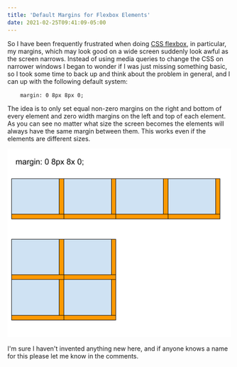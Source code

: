 ```yaml
---
title: 'Default Margins for Flexbox Elements'
date: 2021-02-25T09:41:09-05:00
---
```


So I have been frequently frustrated when doing [CSS
flexbox](https://developer.mozilla.org/en-US/docs/Web/CSS/CSS_Flexible_Box_Layout/Basic_Concepts_of_Flexbox),
in particular, my margins, which may look good on a wide screen suddenly look
awful as the screen narrows. Instead of using media queries to change the CSS on
narrower windows I began to wonder if I was just missing something basic, so I
took some time to back up and think about the problem in general, and I can up with
the following default system:

```
    margin: 0 8px 8px 0;
```

The idea is to only set equal non-zero margins on the right and bottom of every
element and zero width margins on the left and top of each element. As you can
see no matter what size the screen becomes the elements will always have the
same margin between them. This works even if the elements are different sizes.

![Elements with 8px margins set only on the right and bottom sides are shown with good spacing regardless of the width of the window.](./margins.png)

I'm sure I haven't invented anything new here, and if anyone knows a name for
this please let me know in the comments.
